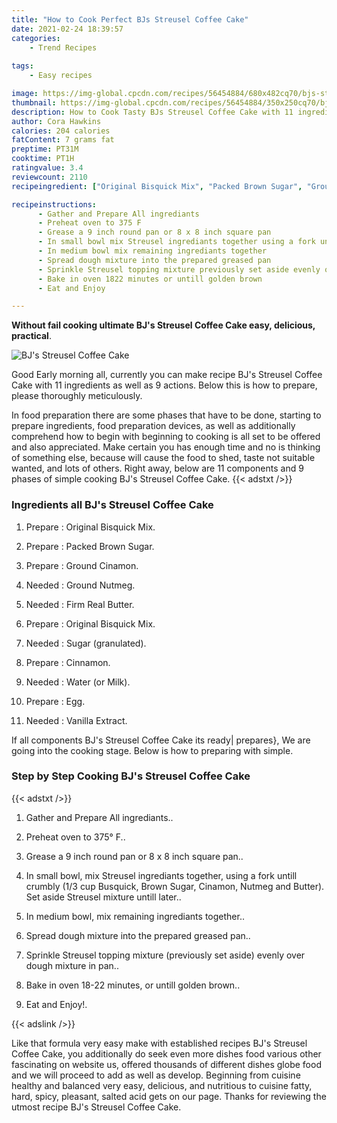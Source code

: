 ```yaml
---
title: "How to Cook Perfect BJs Streusel Coffee Cake"
date: 2021-02-24 18:39:57
categories:
    - Trend Recipes
    
tags:
    - Easy recipes

image: https://img-global.cpcdn.com/recipes/56454884/680x482cq70/bjs-streusel-coffee-cake-recipe-main-photo.jpg
thumbnail: https://img-global.cpcdn.com/recipes/56454884/350x250cq70/bjs-streusel-coffee-cake-recipe-main-photo.jpg
description: How to Cook Tasty BJs Streusel Coffee Cake with 11 ingredients and 9 stages of easy cooking.
author: Cora Hawkins
calories: 204 calories
fatContent: 7 grams fat
preptime: PT31M
cooktime: PT1H
ratingvalue: 3.4
reviewcount: 2110
recipeingredient: ["Original Bisquick Mix", "Packed Brown Sugar", "Ground Cinamon", "Ground Nutmeg", "Firm Real Butter", "Original Bisquick Mix", "Sugar granulated", "Cinnamon", "Water or Milk", "Egg", "Vanilla Extract"]

recipeinstructions: 
      - Gather and Prepare All ingrediants 
      - Preheat oven to 375 F 
      - Grease a 9 inch round pan or 8 x 8 inch square pan 
      - In small bowl mix Streusel ingrediants together using a fork untill crumbly 13 cup Busquick Brown Sugar Cinamon Nutmeg and Butter  Set aside Streusel mixture untill later 
      - In medium bowl mix remaining ingrediants together 
      - Spread dough mixture into the prepared greased pan 
      - Sprinkle Streusel topping mixture previously set aside evenly over dough mixture in pan 
      - Bake in oven 1822 minutes or untill golden brown 
      - Eat and Enjoy

---
```




**Without fail cooking ultimate BJ&#39;s Streusel Coffee Cake easy, delicious, practical**. 


![BJ&#39;s Streusel Coffee Cake](https://img-global.cpcdn.com/recipes/56454884/680x482cq70/bjs-streusel-coffee-cake-recipe-main-photo.jpg "BJ&#39;s Streusel Coffee Cake")




Good Early morning all, currently you can make recipe BJ&#39;s Streusel Coffee Cake with 11 ingredients as well as 9 actions. Below this is how to prepare, please thoroughly meticulously.

In food preparation there are some phases that have to be done, starting to prepare ingredients, food preparation devices, as well as additionally comprehend how to begin with beginning to cooking is all set to be offered and also appreciated. Make certain you has enough time and no is thinking of something else, because will cause the food to shed, taste not suitable wanted, and lots of others. Right away, below are 11 components and 9 phases of simple cooking BJ&#39;s Streusel Coffee Cake.
{{< adstxt />}}

### Ingredients all BJ&#39;s Streusel Coffee Cake


1. Prepare  : Original Bisquick Mix.

1. Prepare  : Packed Brown Sugar.

1. Prepare  : Ground Cinamon.

1. Needed  : Ground Nutmeg.

1. Needed  : Firm Real Butter.

1. Prepare  : Original Bisquick Mix.

1. Needed  : Sugar (granulated).

1. Prepare  : Cinnamon.

1. Needed  : Water (or Milk).

1. Prepare  : Egg.

1. Needed  : Vanilla Extract.



If all components BJ&#39;s Streusel Coffee Cake its ready| prepares}, We are going into the cooking stage. Below is how to preparing with simple.

### Step by Step Cooking BJ&#39;s Streusel Coffee Cake

{{< adstxt />}}


1. Gather and Prepare All ingrediants..



1. Preheat oven to 375° F..



1. Grease a 9 inch round pan or 8 x 8 inch square pan..



1. In small bowl, mix Streusel ingrediants together, using a fork untill crumbly (1/3 cup Busquick, Brown Sugar, Cinamon, Nutmeg and Butter).  Set aside Streusel mixture untill later..



1. In medium bowl, mix remaining ingrediants together..



1. Spread dough mixture into the prepared greased pan..



1. Sprinkle Streusel topping mixture (previously set aside) evenly over dough mixture in pan..



1. Bake in oven 18-22 minutes, or untill golden brown..



1. Eat and Enjoy!.





{{< adslink />}}

Like that formula very easy make with established recipes BJ&#39;s Streusel Coffee Cake, you additionally do seek even more dishes food various other fascinating on website us, offered thousands of different dishes globe food and we will proceed to add as well as develop. Beginning from cuisine healthy and balanced very easy, delicious, and nutritious to cuisine fatty, hard, spicy, pleasant, salted acid gets on our page. Thanks for reviewing the utmost recipe BJ&#39;s Streusel Coffee Cake.
